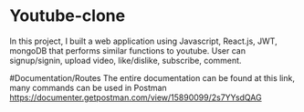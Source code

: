 # Youtube-clone
In this project, I built a web application using Javascript, React.js, JWT, mongoDB that performs similar functions to youtube. User can signup/signin, upload video, like/dislike, subscribe, comment.

#Documentation/Routes
The entire documentation can be found at this link, many commands can be used in Postman
https://documenter.getpostman.com/view/15890099/2s7YYsdQAG
